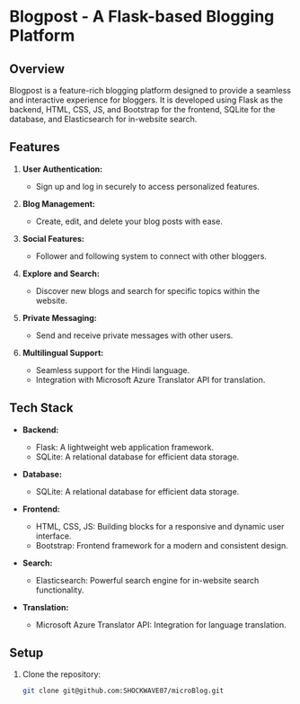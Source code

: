 # Blogpost - A Flask-based Blogging Platform

## Overview
Blogpost is a feature-rich blogging platform designed to provide a seamless and interactive experience for bloggers. It is developed using Flask as the backend, HTML, CSS, JS, and Bootstrap for the frontend, SQLite for the database, and Elasticsearch for in-website search.

## Features

1. **User Authentication:**
   - Sign up and log in securely to access personalized features.

2. **Blog Management:**
   - Create, edit, and delete your blog posts with ease.

3. **Social Features:**
   - Follower and following system to connect with other bloggers.

4. **Explore and Search:**
   - Discover new blogs and search for specific topics within the website.

5. **Private Messaging:**
   - Send and receive private messages with other users.

6. **Multilingual Support:**
   - Seamless support for the Hindi language.
   - Integration with Microsoft Azure Translator API for translation.

## Tech Stack

- **Backend:**
  - Flask: A lightweight web application framework.
  - SQLite: A relational database for efficient data storage.

- **Database:**
  - SQLite: A relational database for efficient data storage.

- **Frontend:**
  - HTML, CSS, JS: Building blocks for a responsive and dynamic user interface.
  - Bootstrap: Frontend framework for a modern and consistent design.

- **Search:**
  - Elasticsearch: Powerful search engine for in-website search functionality.

- **Translation:**
  - Microsoft Azure Translator API: Integration for language translation.

## Setup

1. Clone the repository:
   ```bash
   git clone git@github.com:SHOCKWAVE07/microBlog.git
